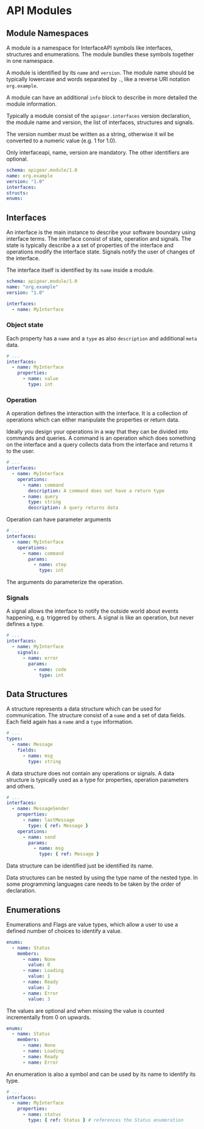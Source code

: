 # API Modules

## Module Namespaces

A module is a namespace for InterfaceAPI symbols like interfaces, structures and enumerations. The module bundles these symbols together in one namespace.

A module is identified by its `name` and `version`. The module name should be typically lowercase and words separated by `.`, like a reverse URI notation `org.example`.

A module can have an additional `info` block to describe in more detailed the module information.

Typically a module consist of the `apigear.interfaces` version declaration, the module name and version, the list of interfaces, structures and signals.

The version number must be written as a string, otherwise it wil be converted to a numeric value (e.g. 1 for 1.0).

Only interfaceapi, name, version are mandatory. The other identifiers are optional.

```yml
schema: apigear.module/1.0
name: org.example
version: "1.0"
interfaces:
structs:
enums:
```

## Interfaces

An interface is the main instance to describe your software boundary using interface terms. The interface consist of state, operation and signals. The state is typically describe a a set of properties of the interface and operations modify the interface state. Signals notify the user of changes of the interface.

The interface itself is identified by its `name` inside a module.

```yml
schema: apigear.module/1.0
name: "org.example"
version: "1.0"

interfaces:
  - name: MyInterface
```

### Object state

Each property has a `name` and a `type` as also `description` and additional `meta` data.

```yml
# ...
interfaces:
  - name: MyInterface
    properties:
      - name: value
        type: int
```

### Operation

A operation defines the interaction with the interface. It is a collection of operations which can either manipulate the properties or return data.

Ideally you design your operations in a way that they can be divided into commands and queries. A command is an operation which does something on the interface and a query collects data from the interface and returns it to the user.

```yml
# ...
interfaces:
  - name: MyInterface
    operations:
      - name: command
        description: A command does not have a return type
      - name: query
        type: string
        description: A query returns data
```

Operation can have parameter arguments

```yml
# ...
interfaces:
  - name: MyInterface
    operations:
      - name: command
        params:
          - name: step
            type: int
```

The arguments do parameterize the operation.

### Signals

A signal allows the interface to notify the outside world about events happening, e.g. triggered by others. A signal is like an operation, but never defines a type.

```yml
# ...
interfaces:
  - name: MyInterface
    signals:
      - name: error
        params:
          - name: code
            type: int
```

## Data Structures

A structure represents a data structure which can be used for communication. The structure consist of a `name` and a set of data fields. Each field again has a `name` and a `type` information.

```yml
# ...
types:
  - name: Message
    fields:
      - name: msg
        type: string
```

A data structure does not contain any operations or signals. A data structure is typically used as a type for properties, operation parameters and others.

```yml
# ...
interfaces:
  - name: MessageSender
    properties:
      - name: lastMessage
        type: { ref: Message }
    operations:
      - name: send
        params:
          - name: msg
            type: { ref: Message }
```

Data structure can be identified just be identified its name.

Data structures can be nested by using the type name of the nested type. In some programming languages care needs to be taken by the order of declaration.

## Enumerations

Enumerations and Flags are value types, which allow a user to use a defined number of choices to identify a value.

```yml
enums:
  - name: Status
    members:
      - name: None
        value: 0
      - name: Loading
        value: 1
      - name: Ready
        value: 2
      - name: Error
        value: 3
```

The values are optional and when missing the value is counted incrementally from 0 on upwards.

```yml
enums:
  - name: Status
    members:
      - name: None
      - name: Loading
      - name: Ready
      - name: Error
```

An enumeration is also a symbol and can be used by its name to identify its type.

```yml
# ...
interfaces:
  - name: MyInterface
    properties:
      - name: status
        type: { ref: Status } # references the Status enumeration
```
